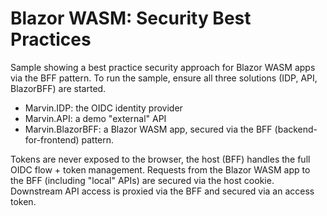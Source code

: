 # Blazor WASM: Security Best Practices
Sample showing a best practice security approach for Blazor WASM apps via the BFF pattern.  To run the sample, ensure all three solutions (IDP, API, BlazorBFF) are started.  

- Marvin.IDP: the OIDC identity provider
- Marvin.API: a demo "external" API
- Marvin.BlazorBFF: a Blazor WASM app, secured via the BFF (backend-for-frontend) pattern.  

Tokens are never exposed to the browser, the host (BFF) handles the full OIDC flow + token management.  Requests from the Blazor WASM app to the BFF (including "local" APIs) are secured via the host cookie.  Downstream API access is proxied via the BFF and secured via an access token.
